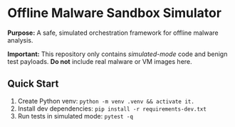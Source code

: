 # Offline Malware Sandbox Simulator

**Purpose:** A safe, simulated orchestration framework for offline malware analysis.

**Important:** This repository only contains *simulated-mode* code and benign test payloads. **Do not** include real malware or VM images here.

## Quick Start
1. Create Python venv: `python -m venv .venv && activate it.`
2. Install dev dependencies: `pip install -r requirements-dev.txt`
3. Run tests in simulated mode: `pytest -q`

